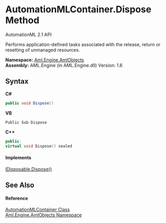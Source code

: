 # AutomationMLContainer.Dispose Method 
AutomationML 2.1 API 

Performs application-defined tasks associated with the release, return or resetting of unmanaged resources.

**Namespace:**&nbsp;<a href="N_Aml_Engine_AmlObjects">Aml.Engine.AmlObjects</a><br />**Assembly:**&nbsp;AML.Engine (in AML.Engine.dll) Version: 1.6

## Syntax

**C#**<br />
``` C#
public void Dispose()
```

**VB**<br />
``` VB
Public Sub Dispose
```

**C++**<br />
``` C++
public:
virtual void Dispose() sealed
```


#### Implements
<a href="https://docs.microsoft.com/dotnet/api/system.idisposable.dispose#System_IDisposable_Dispose" target="_parent" rel="noopener noreferrer">IDisposable.Dispose()</a><br />

## See Also


#### Reference
<a href="T_Aml_Engine_AmlObjects_AutomationMLContainer">AutomationMLContainer Class</a><br /><a href="N_Aml_Engine_AmlObjects">Aml.Engine.AmlObjects Namespace</a><br />